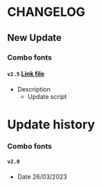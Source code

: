 # CHANGELOG
## New Update
### Combo fonts
#### `v2.5`  [Link file](https://github.com/Black7Yuyu/Module/releases/download/fonts/Combo-fonts.zip)
- Description
  - Update script

# Update history
### Combo fonts
#### `v2.0`
- Date 26/03/2023